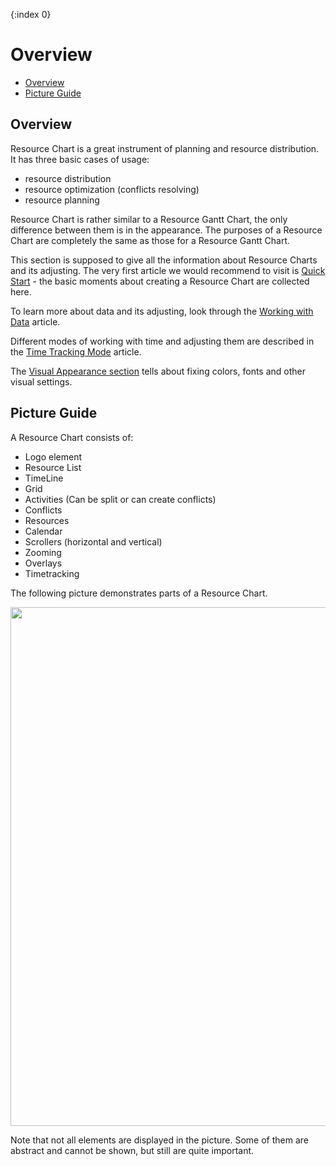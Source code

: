{:index 0}
# Overview

* [Overview](#overview)
* [Picture Guide](#picture_guide)

## Overview

Resource Chart is a great instrument of planning and resource distribution. It has three basic cases of usage:
<ul>
<li>resource distribution</li>
<li>resource optimization (conflicts resolving)</li>
<li>resource planning</li>
</ul>

Resource Chart is rather similar to a Resource Gantt Chart, the only difference between them is in the appearance. The purposes of a Resource Chart are completely the same as those for a Resource Gantt Chart.

This section is supposed to give all the information about Resource Charts and its adjusting. The very first article we would recommend to visit is [Quick Start](Quick_Start) - the basic moments about creating a Resource Chart are collected here. 

To learn more about data and its adjusting, look through the [Working with Data](Working_With_Data) article. 

Different modes of working with time and adjusting them are described in the [Time Tracking Mode](Time_Tracking_Mode) article.

The [Visual Appearance section](Visual_Appearance) tells about fixing colors, fonts and other visual settings.


## Picture Guide

A Resource Chart consists of:

<ul>
<li>Logo element</li>
<li>Resource List</li>
<li>TimeLine</li>
<li>Grid</li>
<li>Activities (Can be split or can create conflicts)</li>
<li>Conflicts</li>
<li>Resources</li>
<li>Calendar </li>
<li>Scrollers (horizontal and vertical)</li>
<li>Zooming</li>
<li>Overlays</li>
<li>Timetracking</li>
</ul>

The following picture demonstrates parts of a Resource Chart.

<img src="https://static.anychart.com/images/resource\_charts/development\_team\_plan.png" width = "830"/>

Note that not all elements are displayed in the picture. Some of them are abstract and cannot be shown, but still are quite important. 